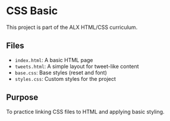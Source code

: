 # CSS Basic

This project is part of the ALX HTML/CSS curriculum.

## Files

- `index.html`: A basic HTML page
- `tweets.html`: A simple layout for tweet-like content
- `base.css`: Base styles (reset and font)
- `styles.css`: Custom styles for the project

## Purpose

To practice linking CSS files to HTML and applying basic styling.